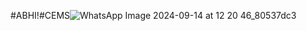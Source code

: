 #ABHI!#CEMS![WhatsApp Image 2024-09-14 at 12 20 46_80537dc3](https://github.com/user-attachments/assets/62335f2e-adaf-40e2-9d54-e84f36a186c4)
